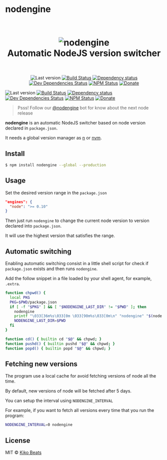 # nodengine

<h1 align="center">
  <br>
  <img src="http://g.recordit.co/pMGKmq4ycR.gif" alt="nodengine">
  <br>
  Automatic NodeJS version switcher
  <br>
  <br>
</h1>

<p align="center"><img src="https://img.shields.io/github/tag/Kikobeats/nodengine.svg?style=flat-square" alt="Last version">
<a href="https://travis-ci.org/Kikobeats/nodengine"><img src="http://img.shields.io/travis/Kikobeats/nodengine/master.svg?style=flat-square" alt="Build Status"></a>
<a href="https://david-dm.org/Kikobeats/nodengine"><img src="http://img.shields.io/david/Kikobeats/nodengine.svg?style=flat-square" alt="Dependency status"></a>
<a href="https://david-dm.org/Kikobeats/nodengine#info=devDependencies"><img src="http://img.shields.io/david/dev/Kikobeats/nodengine.svg?style=flat-square" alt="Dev Dependencies Status"></a>
<a href="https://www.npmjs.org/package/nodengine"><img src="http://img.shields.io/npm/dm/nodengine.svg?style=flat-square" alt="NPM Status"></a>
<a href="https://paypal.me/Kikobeats"><img src="https://img.shields.io/badge/donate-paypal-blue.svg?style=flat-square" alt="Donate"></a></p>

![Last version](https://img.shields.io/github/tag/Kikobeats/nodengine.svg?style=flat-square)
[![Build Status](http://img.shields.io/travis/Kikobeats/nodengine/master.svg?style=flat-square)](https://travis-ci.org/Kikobeats/nodengine)
[![Dependency status](http://img.shields.io/david/Kikobeats/nodengine.svg?style=flat-square)](https://david-dm.org/Kikobeats/nodengine)
[![Dev Dependencies Status](http://img.shields.io/david/dev/Kikobeats/nodengine.svg?style=flat-square)](https://david-dm.org/Kikobeats/nodengine#info=devDependencies)
[![NPM Status](http://img.shields.io/npm/dm/nodengine.svg?style=flat-square)](https://www.npmjs.org/package/nodengine)
[![Donate](https://img.shields.io/badge/donate-paypal-blue.svg?style=flat-square)](https://paypal.me/Kikobeats)

> Psss! Follow our [@nodengine](https://twitter.com/nodengine) bot for know about the next node release

**nodengine** is an automatic NodeJS switcher based on node version declared in `package.json`.

It needs a global version manager as [n](https://www.npmjs.com/package/n) or [nvm](https://www.npmjs.com/package/nvm).

## Install

```bash
$ npm install nodengine --global --production
```

## Usage
Set the desired version range in the `package.json`

```json
"engines": {
  "node": ">= 0.10"
}
```

Then just run `nodengine` to change the current node version to version declared into `package.json`.

It will use the highest version that satisfies the range.

## Automatic switching

Enabling automatic switching consist in a little shell script for check if `package.json` exists and then runs `nodengine`.

Add the follow snippet in a file loaded by your shell agent, for example, `.extra`.

```bash
function chpwd() {
  local PKG
  PKG=$PWD/package.json
  if [ -f "$PKG" ] && [ "$NODENGINE_LAST_DIR" != "$PWD" ]; then
    nodengine
    printf "\033[36m%s\033[0m \033[90m%s\033[0m\n" "nodengine" "$(node --version)"
    NODENGINE_LAST_DIR=$PWD
  fi
}

function cd() { builtin cd "$@" && chpwd; }
function pushd() { builtin pushd "$@" && chpwd; }
function popd() { builtin popd "$@" && chpwd; }
```

## Fetching new versions

The program use a local cache for avoid fetching versions of node all the time.

By default, new versions of node will be fetched after 5 days.

You can setup the interval using `NODENGINE_INTERVAL`

For example, if you want to fetch all versions every time that you run the program:

```bash
NODENGINE_INTERVAL=0 nodengine
```

## License

MIT © [Kiko Beats](http://kikobeats.com)
